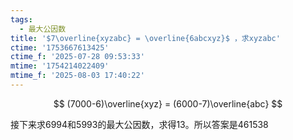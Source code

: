```yaml
---
tags:
  - 最大公因数
title: '$7\overline{xyzabc} = \overline{6abcxyz}$ ，求xyzabc'
ctime: '1753667613425'
ctime_f: '2025-07-28 09:53:33'
mtime: '1754214022409'
mtime_f: '2025-08-03 17:40:22'
---
```

$$
(7000-6)\overline{xyz} = (6000-7)\overline{abc}
$$

接下来求6994和5993的最大公因数，求得13。所以答案是461538
